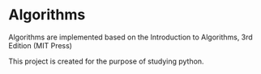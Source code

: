 # Algorithms
Algorithms are implemented based on the Introduction to Algorithms, 3rd Edition (MIT Press)

This project is created for the purpose of studying python.
